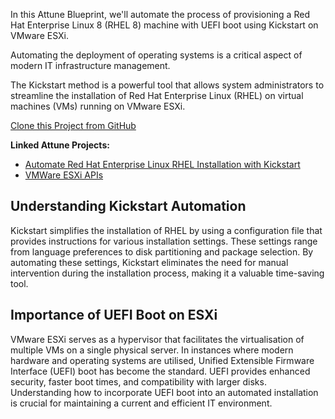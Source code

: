 In this Attune Blueprint, we'll automate the process of 
provisioning a Red Hat Enterprise Linux 8 (RHEL 8) machine with 
UEFI boot using Kickstart on VMware ESXi. 

Automating the deployment of operating systems is a critical 
aspect of modern IT infrastructure management.

The Kickstart method is a powerful tool that allows system 
administrators to streamline the installation of Red Hat 
Enterprise Linux (RHEL) on virtual machines (VMs) running on 
VMware ESXi. 

[Clone this Project from GitHub](https://github.com/Attune-Automation/Automate-Red-Hat-Enterprise-Linux-RHEL-Installation-with-Kickstart-on-ESXi)

**Linked Attune Projects:**

* [Automate Red Hat Enterprise Linux RHEL Installation with Kickstart](https://github.com/Attune-Automation/Automate-Red-Hat-Enterprise-Linux-RHEL-Installation-with-Kickstart)
* [VMWare ESXi APIs](https://github.com/Attune-Automation/VMWare-ESXi-APIs)

## Understanding Kickstart Automation

Kickstart simplifies the installation of RHEL by using a 
configuration file that provides instructions for various 
installation settings. These settings range from language 
preferences to disk partitioning and package selection. By 
automating these settings, Kickstart eliminates the need for 
manual intervention during the installation process, making it a 
valuable time-saving tool.

## Importance of UEFI Boot on ESXi

VMware ESXi serves as a hypervisor that facilitates the 
virtualisation of multiple VMs on a single physical server. In 
instances where modern hardware and operating systems are 
utilised, Unified Extensible Firmware Interface (UEFI) boot has 
become the standard. UEFI provides enhanced security, faster boot 
times, and compatibility with larger disks. Understanding how to 
incorporate UEFI boot into an automated installation is crucial 
for maintaining a current and efficient IT environment.
